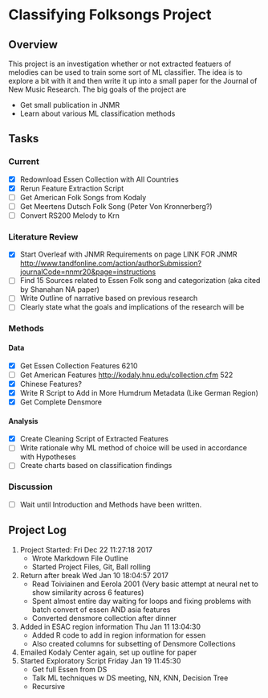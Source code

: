 # Classifying Folksongs Project

## Overview

This project is an investigation whether or not extracted featuers of melodies can be used to train some sort of ML classifier.
The idea is to explore a bit with it and then write it up into a small paper for the Journal of New Music Research.
The big goals of the project are

* Get small publication in JNMR
* Learn about various ML classification methods 

## Tasks 

### Current

* [X] Redownload Essen Collection with All Countries
* [X] Rerun Feature Extraction Script
* [ ] Get American Folk Songs from Kodaly
* [ ] Get Meertens Dutsch Folk Song (Peter Von Kronnerberg?) 
* [ ] Convert RS200 Melody to Krn

### Literature Review

* [X] Start Overleaf with JNMR Requirements on page
	LINK FOR JNMR http://www.tandfonline.com/action/authorSubmission?journalCode=nnmr20&page=instructions
* [ ] Find 15 Sources related to Essen Folk song and categorization (aka cited by Shanahan NA paper) 
* [ ] Write Outline of narrative based on previous research
* [ ] Clearly state what the goals and implications of the research will be

### Methods

#### Data

* [X]  Get Essen Collection Features 6210
* [ ] Get American Features http://kodaly.hnu.edu/collection.cfm 522
* [X] Chinese Features?
* [X] Write R Script to Add in More Humdrum Metadata (Like German Region) 
* [X] Get Complete Densmore 

#### Analysis 

* [X] Create Cleaning Script of Extracted Features
* [ ] Write rationale why ML method of choice will be used in accordance with Hypotheses
* [ ] Create charts based on classification findings 

### Discussion 

* [ ] Wait until Introduction and Methods have been written.

## Project Log

1. Project Started: Fri Dec 22 11:27:18 2017
	* Wrote Markdown File Outline 
	* Started Project Files, Git, Ball rolling
2. Return after break Wed Jan 10 18:04:57 2017
	* Read Toiviainen and Eerola 2001 (Very basic attempt at neural net to show similarity across 6 features)
	* Spent almost entire day waiting for loops and fixing problems with batch convert of essen AND asia features
	* Converted densmore collection after dinner
3. Added in ESAC region information Thu Jan 11 13:04:30 
	* Added R code to add in region information for essen
	* Also created columns for subsetting of Densmore Collections
4. Emailed Kodaly Center again, set up outline for paper 
5. Started Exploratory Script Friday Jan 19 11:45:30
	* Get full Essen from DS
	* Talk ML techniques w DS meeting, NN, KNN, Decision Tree
	* Recursive 
